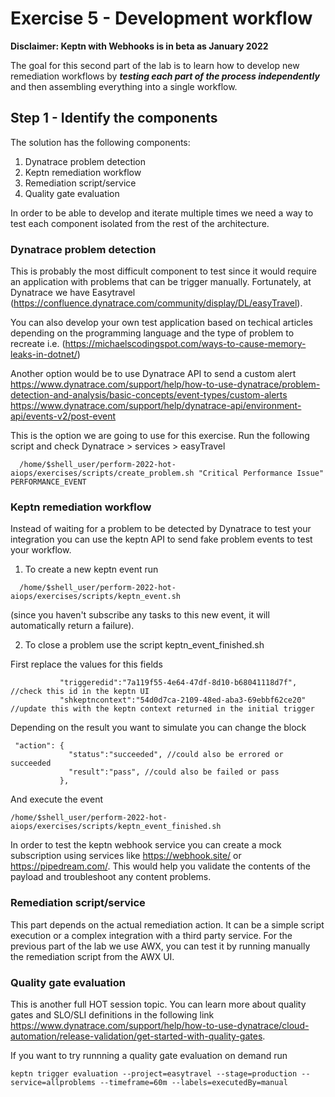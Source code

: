 # Exercise 5 - Development workflow

**Disclaimer: Keptn with Webhooks is in beta as January 2022**

The goal for this second part of the lab is to learn how to develop new remediation workflows by ***testing each part of the process independently*** and then assembling everything into a single workflow.

## Step 1 - Identify the components

The solution has the following components:

1. Dynatrace problem detection
1. Keptn remediation workflow
1. Remediation script/service 
1. Quality gate evaluation

In order to be able to develop and iterate multiple times we need a way to test each component isolated from the rest of the architecture. 

### Dynatrace problem detection 
This is probably the most difficult component to test since it would require an application with problems that can be trigger manually. Fortunately, at Dynatrace we have Easytravel (https://confluence.dynatrace.com/community/display/DL/easyTravel).

You can also develop your own test application based on techical articles depending on the programming language and the type of problem to recreate i.e. (https://michaelscodingspot.com/ways-to-cause-memory-leaks-in-dotnet/)

Another option would be to use Dynatrace API to send a custom alert https://www.dynatrace.com/support/help/how-to-use-dynatrace/problem-detection-and-analysis/basic-concepts/event-types/custom-alerts
https://www.dynatrace.com/support/help/dynatrace-api/environment-api/events-v2/post-event

This is the option we are going to use for this exercise. Run the following script and check Dynatrace > services > easyTravel
```(bash)
  /home/$shell_user/perform-2022-hot-aiops/exercises/scripts/create_problem.sh "Critical Performance Issue" PERFORMANCE_EVENT
```

### Keptn remediation workflow
Instead of waiting for a problem to be detected by Dynatrace to test your integration you can use the keptn API to send fake problem events to test your workflow.
1. To create a new keptn event run
```(bash)
  /home/$shell_user/perform-2022-hot-aiops/exercises/scripts/keptn_event.sh
```
(since you haven't subscribe any tasks to this new event, it will automatically return a failure).

2. To close a problem use the script keptn_event_finished.sh

First replace the values for this fields
```
           "triggeredid":"7a119f55-4e64-47df-8d10-b68041118d7f", //check this id in the keptn UI
           "shkeptncontext":"54d0d7ca-2109-48ed-aba3-69ebbf62ce20" //update this with the keptn context returned in the initial trigger
```
Depending on the result you want to simulate you can change the block 
```
 "action": {
             "status":"succeeded", //could also be errored or succeeded
             "result":"pass", //could also be failed or pass
           },
```
And execute the event
```(bash)
/home/$shell_user/perform-2022-hot-aiops/exercises/scripts/keptn_event_finished.sh 
```

In order to test the keptn webhook service you can create a mock subscription using services like https://webhook.site/ or https://pipedream.com/. This would help you validate the contents of the payload and troubleshoot any content problems.

### Remediation script/service 
This part depends on the actual remediation action. It can be a simple script execution or a complex integration with a third party service. For the previous part of the lab we use AWX, you can test it by running manually the remediation script from the AWX UI.

### Quality gate evaluation
This is another full HOT session topic. You can learn more about quality gates and SLO/SLI definitions in the following link https://www.dynatrace.com/support/help/how-to-use-dynatrace/cloud-automation/release-validation/get-started-with-quality-gates.

If you want to try runnning a quality gate evaluation on demand run
```
keptn trigger evaluation --project=easytravel --stage=production --service=allproblems --timeframe=60m --labels=executedBy=manual
```


